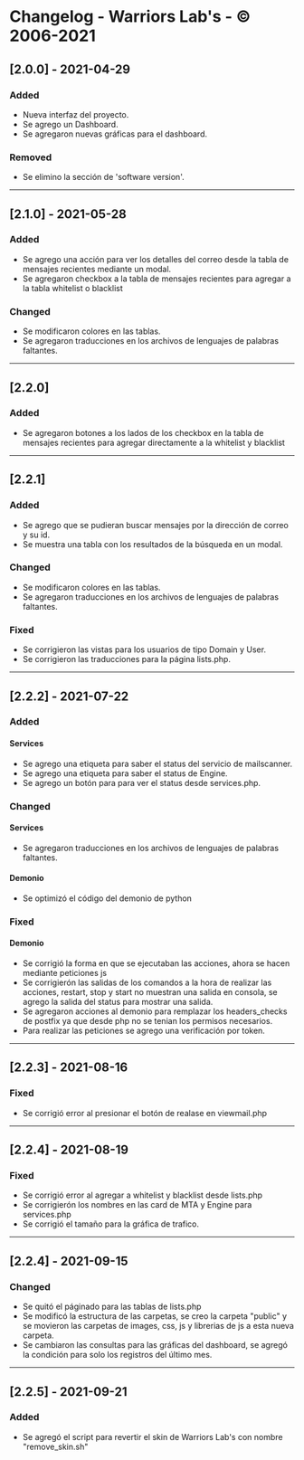 # Changelog - Warriors Lab's - © 2006-2021

## [2.0.0] - 2021-04-29
### Added
- Nueva interfaz del proyecto.
- Se agrego un Dashboard.
- Se agregaron nuevas gráficas para el dashboard. 

### Removed
- Se elimino la sección de 'software version'. 

---

## [2.1.0] - 2021-05-28
### Added
- Se agrego una acción para ver los detalles del correo desde 
  la tabla de mensajes recientes mediante un modal.
- Se agregaron checkbox a la tabla de mensajes recientes para agregar
  a la tabla whitelist o blacklist

### Changed
- Se modificaron colores en las tablas.
- Se agregaron traducciones en los archivos de lenguajes de palabras faltantes.

---

## [2.2.0] 
### Added
- Se agregaron botones a los lados de los checkbox en la tabla 
  de mensajes recientes para agregar directamente a la whitelist y blacklist

---

## [2.2.1] 
### Added
- Se agrego que se pudieran buscar mensajes por la dirección de correo y su id.
- Se muestra una tabla con los resultados de la búsqueda en un modal.

### Changed
- Se modificaron colores en las tablas.
- Se agregaron traducciones en los archivos de lenguajes de palabras faltantes.

### Fixed
- Se corrigieron las vistas para los usuarios de tipo Domain y User.
- Se corrigieron las traducciones para la página lists.php.

---

## [2.2.2] - 2021-07-22
### Added
#### Services
- Se agrego una etiqueta para saber el status del servicio de mailscanner.
- Se agrego una etiqueta para saber el status de Engine.
- Se agrego un botón para para ver el status desde services.php.

### Changed
#### Services
- Se agregaron traducciones en los archivos de lenguajes de palabras faltantes.
#### Demonio
- Se optimizó el código del demonio de python

### Fixed
#### Demonio
- Se corrigió la forma en que se ejecutaban las acciones, ahora se hacen mediante peticiones js
- Se corrigierón las salidas de los comandos a la hora de realizar las acciones, restart, stop y start no muestran una salida en consola, se agrego la salida del status para mostrar una salida. 
- Se agregaron acciones al demonio para remplazar los headers_checks de postfix ya que desde php no se tenian los permisos necesarios. 
- Para realizar las peticiones se agrego una verificación por token. 

---

## [2.2.3] - 2021-08-16
### Fixed
- Se corrigió error al presionar el botón de realase en viewmail.php

---

## [2.2.4] - 2021-08-19
### Fixed
- Se corrigió error al agregar a whitelist y blacklist desde lists.php
- Se corrigierón los nombres en las card de MTA y Engine para services.php
- Se corrigió el tamaño para la gráfica de trafico. 

---

## [2.2.4] - 2021-09-15
### Changed
- Se quitó el páginado para las tablas de lists.php
- Se modificó la estructura de las carpetas, se creo la carpeta "public" y se movieron las carpetas de images, css, js y librerias de js a esta nueva carpeta. 
- Se cambiaron las consultas para las gráficas del dashboard, se agregó la condición para solo los registros del último mes. 

---

## [2.2.5] - 2021-09-21
### Added
- Se agregó el script para revertir el skin de Warriors Lab's con nombre "remove_skin.sh"
